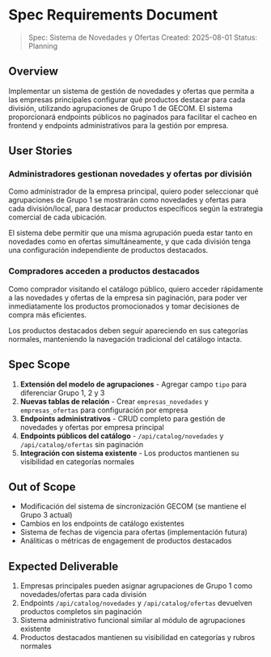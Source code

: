 # Spec Requirements Document

> Spec: Sistema de Novedades y Ofertas
> Created: 2025-08-01
> Status: Planning

## Overview

Implementar un sistema de gestión de novedades y ofertas que permita a las empresas principales configurar qué productos destacar para cada división, utilizando agrupaciones de Grupo 1 de GECOM. El sistema proporcionará endpoints públicos no paginados para facilitar el cacheo en frontend y endpoints administrativos para la gestión por empresa.

## User Stories

### Administradores gestionan novedades y ofertas por división

Como administrador de la empresa principal, quiero poder seleccionar qué agrupaciones de Grupo 1 se mostrarán como novedades y ofertas para cada división/local, para destacar productos específicos según la estrategia comercial de cada ubicación.

El sistema debe permitir que una misma agrupación pueda estar tanto en novedades como en ofertas simultáneamente, y que cada división tenga una configuración independiente de productos destacados.

### Compradores acceden a productos destacados

Como comprador visitando el catálogo público, quiero acceder rápidamente a las novedades y ofertas de la empresa sin paginación, para poder ver inmediatamente los productos promocionados y tomar decisiones de compra más eficientes.

Los productos destacados deben seguir apareciendo en sus categorías normales, manteniendo la navegación tradicional del catálogo intacta.

## Spec Scope

1. **Extensión del modelo de agrupaciones** - Agregar campo `tipo` para diferenciar Grupo 1, 2 y 3
2. **Nuevas tablas de relación** - Crear `empresas_novedades` y `empresas_ofertas` para configuración por empresa
3. **Endpoints administrativos** - CRUD completo para gestión de novedades y ofertas por empresa principal
4. **Endpoints públicos del catálogo** - `/api/catalog/novedades` y `/api/catalog/ofertas` sin paginación
5. **Integración con sistema existente** - Los productos mantienen su visibilidad en categorías normales

## Out of Scope

- Modificación del sistema de sincronización GECOM (se mantiene el Grupo 3 actual)
- Cambios en los endpoints de catálogo existentes
- Sistema de fechas de vigencia para ofertas (implementación futura)
- Análiticas o métricas de engagement de productos destacados

## Expected Deliverable

1. Empresas principales pueden asignar agrupaciones de Grupo 1 como novedades/ofertas para cada división
2. Endpoints `/api/catalog/novedades` y `/api/catalog/ofertas` devuelven productos completos sin paginación
3. Sistema administrativo funcional similar al módulo de agrupaciones existente
4. Productos destacados mantienen su visibilidad en categorías y rubros normales
